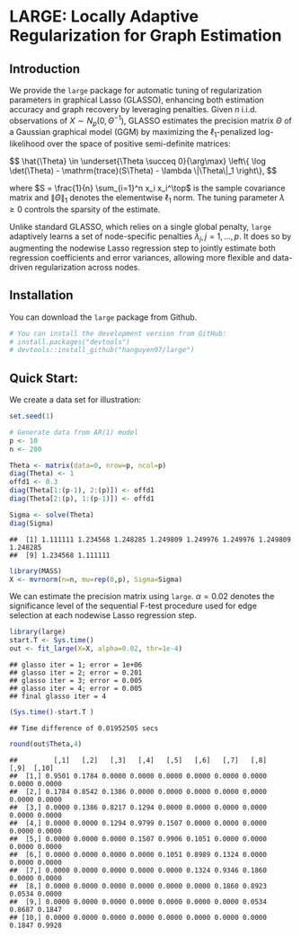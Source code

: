LARGE: Locally Adaptive Regularization for Graph Estimation
================

## Introduction

We provide the `large` package for automatic tuning of regularization
parameters in graphical Lasso (GLASSO), enhancing both estimation
accuracy and graph recovery by leveraging penalties. Given $n$ i.i.d.
observations of $X \sim N_p(0, \Theta^{-1})$, GLASSO estimates the
precision matrix $\Theta$ of a Gaussian graphical model (GGM) by
maximizing the $\ell_1$-penalized log-likelihood over the space of
positive semi-definite matrices:
<p>
$$
    \hat{\Theta} \in \underset{\Theta \succeq 0}{\arg\max} \left\{ \log \det(\Theta) - \mathrm{trace}(S\Theta) - \lambda \|\Theta\|_1 \right\},
$$
</p>

where $S = \frac{1}{n} \sum_{i=1}^n x_i x_i^\top$ is the sample
covariance matrix and $\|\Theta\|_1$ denotes the elementwise $\ell_1$
norm. The tuning parameter $\lambda \geq 0$ controls the sparsity of the
estimate.

Unlike standard GLASSO, which relies on a single global penalty, `large`
adaptively learns a set of node-specific penalties
$\lambda_j, j = 1, \ldots, p$. It does so by augmenting the nodewise
Lasso regression step to jointly estimate both regression coefficients
and error variances, allowing more flexible and data-driven
regularization across nodes.

## Installation

You can download the `large` package from Github.

``` r
# You can install the development version from GitHub:
# install.packages("devtools")
# devtools::install_github("hanguyen97/large")
```

## Quick Start:

We create a data set for illustration:

``` r
set.seed(1)

# Generate data from AR(1) model
p <- 10
n <- 200

Theta <- matrix(data=0, nrow=p, ncol=p)
diag(Theta) <- 1
offd1 <- 0.3
diag(Theta[1:(p-1), 2:(p)]) <- offd1
diag(Theta[2:(p), 1:(p-1)]) <- offd1

Sigma <- solve(Theta)
diag(Sigma)
```

    ##  [1] 1.111111 1.234568 1.248285 1.249809 1.249976 1.249976 1.249809 1.248285
    ##  [9] 1.234568 1.111111

``` r
library(MASS)
X <- mvrnorm(n=n, mu=rep(0,p), Sigma=Sigma)
```

We can estimate the precision matrix using `large`. $\alpha = 0.02$
denotes the significance level of the sequential F-test procedure used
for edge selection at each nodewise Lasso regression step.

``` r
library(large)
start.T <- Sys.time()
out <- fit_large(X=X, alpha=0.02, thr=1e-4)
```

    ## glasso iter = 1; error = 1e+06
    ## glasso iter = 2; error = 0.201
    ## glasso iter = 3; error = 0.005
    ## glasso iter = 4; error = 0.005
    ## final glasso iter = 4

``` r
(Sys.time()-start.T )
```

    ## Time difference of 0.01952505 secs

``` r
round(out$Theta,4)
```

    ##         [,1]   [,2]   [,3]   [,4]   [,5]   [,6]   [,7]   [,8]   [,9]  [,10]
    ##  [1,] 0.9501 0.1784 0.0000 0.0000 0.0000 0.0000 0.0000 0.0000 0.0000 0.0000
    ##  [2,] 0.1784 0.8542 0.1386 0.0000 0.0000 0.0000 0.0000 0.0000 0.0000 0.0000
    ##  [3,] 0.0000 0.1386 0.8217 0.1294 0.0000 0.0000 0.0000 0.0000 0.0000 0.0000
    ##  [4,] 0.0000 0.0000 0.1294 0.9799 0.1507 0.0000 0.0000 0.0000 0.0000 0.0000
    ##  [5,] 0.0000 0.0000 0.0000 0.1507 0.9906 0.1051 0.0000 0.0000 0.0000 0.0000
    ##  [6,] 0.0000 0.0000 0.0000 0.0000 0.1051 0.8989 0.1324 0.0000 0.0000 0.0000
    ##  [7,] 0.0000 0.0000 0.0000 0.0000 0.0000 0.1324 0.9346 0.1860 0.0000 0.0000
    ##  [8,] 0.0000 0.0000 0.0000 0.0000 0.0000 0.0000 0.1860 0.8923 0.0534 0.0000
    ##  [9,] 0.0000 0.0000 0.0000 0.0000 0.0000 0.0000 0.0000 0.0534 0.8687 0.1847
    ## [10,] 0.0000 0.0000 0.0000 0.0000 0.0000 0.0000 0.0000 0.0000 0.1847 0.9928
